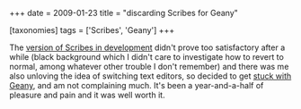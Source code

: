 +++
date = 2009-01-23
title = "discarding Scribes for Geany"

[taxonomies]
tags = ['Scribes', 'Geany']
+++

The [version of Scribes in development] didn\'t prove too satisfactory
after a while (black background which I didn\'t care to investigate how
to revert to normal, among whatever other trouble I don\'t remember) and
there was me also unloving the idea of switching text editors, so
decided to get [stuck with Geany], and am not complaining much. It\'s
been a year-and-a-half of pleasure and pain and it was well worth it.

  [version of Scribes in development]: http://tshepang.net/scribes-satisfies-some-more
  [stuck with Geany]: http://tshepang.net/project-of-note-geany
